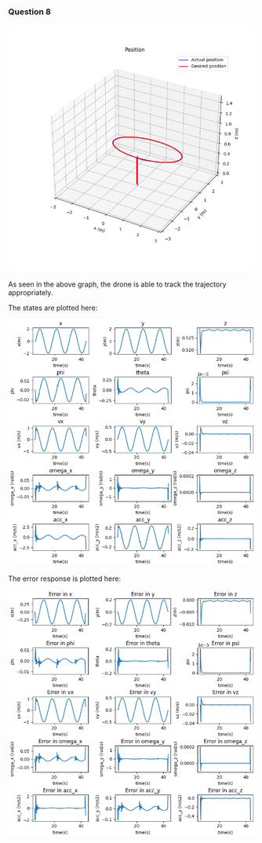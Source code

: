 ### Question 8


![](outputs/8/a_trajectory.png)

As seen in the above graph, the drone is able to track the trajectory appropriately.


The states are plotted here:

![](outputs/8/a_states_trackPlot.png)


The error response is plotted here:

![](outputs/8/a_stateErrors_trackPlot.png)

